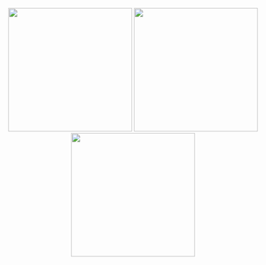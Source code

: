 <!--
**ohsuz/ohsuz** is a ✨ _special_ ✨ repository because its `README.md` (this file) appears on your GitHub profile.

Here are some ideas to get you started:

- 🔭 I’m currently working on ...
- 🌱 I’m currently learning ...
- 👯 I’m looking to collaborate on ...
- 🤔 I’m looking for help with ...
- 💬 Ask me about ...
- 📫 How to reach me: ...
- 😄 Pronouns: ...
- ⚡ Fun fact: ...
-->

<p align="center">
  <img src="https://user-images.githubusercontent.com/59340911/102986948-f4b4ef80-4554-11eb-8bbb-9beb114edc00.gif" width="250" height="250">
  <img src="https://media.giphy.com/media/nTFwqpxf8N4djrXin6/giphy.gif" height="250">
  <img src="https://user-images.githubusercontent.com/59340911/102986394-15307a00-4554-11eb-8fba-9fca00947a62.gif" width="250" height="250">
</p>
